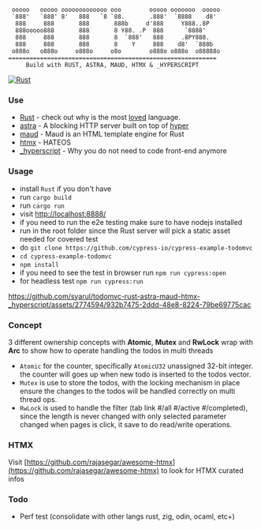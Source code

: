 
     ooooo   ooooo ooooooooooooo ooo        ooooo ooooooo  ooooo 
     `888'   `888' 8'   888   `8 `88.       .888'  `8888    d8'  
      888     888       888       888b     d'888     Y888..8P    
      888ooooo888       888       8 Y88. .P  888      `8888'     
      888     888       888       8  `888'   888     .8PY888.    
      888     888       888       8    Y     888    d8'  `888b   
     o888o   o888o     o888o     o8o        o888o o888o  o88888o
    ===========================================================
         Build with RUST, ASTRA, MAUD, HTMX & _HYPERSCRIPT

[![Rust](https://github.com/syarul/todomvc-rust-astra-maud-htmx-_hyperscript/actions/workflows/rust.yml/badge.svg)](https://github.com/syarul/todomvc-rust-astra-maud-htmx-_hyperscript/actions/workflows/rust.yml)
### Use
- [Rust](https://www.rust-lang.org/) - check out why is the most [loved](https://survey.stackoverflow.co/2023/#programming-scripting-and-markup-languages) language.
- [astra](https://github.com/ibraheemdev/astra) - A blocking HTTP server built on top of [hyper](https://github.com/hyperium/hyper)
- [maud](https://github.com/lambda-fairy/maud) - Maud is an HTML template engine for Rust
- [htmx](https://htmx.org/) - HATEOS
- [_hyperscript](https://hyperscript.org/) - Why you do not need to code front-end anymore

### Usage
- install `Rust` if you don't have
- run `cargo build`
- run `cargo run`
- visit [http://localhost:8888/](http://localhost:8888/)
- if you need to run the e2e testing make sure to have nodejs installed
- run in the root folder since the Rust server will pick a static asset needed for covered test
- do `git clone https://github.com/cypress-io/cypress-example-todomvc`
- `cd cypress-example-todomvc`
- `npm install`
- if you need to see the test in browser run `npm run cypress:open`
- for headless test `npm run cypress:run`

https://github.com/syarul/todomvc-rust-astra-maud-htmx-_hyperscript/assets/2774594/932b7475-2ddd-48e8-8224-79be69775cac

### Concept
3 different ownership concepts with **Atomic**, **Mutex** and **RwLock** wrap with **Arc** to show how to operate handling the todos in multi threads
- `Atomic` for the counter, specifically `AtomicU32` unassigned 32-bit integer. the counter will goes up when new todo is inserted to the todos vector.
- `Mutex` is use to store the todos, with the locking mechanism in place ensure the changes to the todos will be handled correctly on multi thread ops.
- `RwLock` is used to handle the filter (tab link #/all #/active #/completed), since the length is never changed with only selected parameter changed when pages is click, it save to do read/write operations.

### HTMX
Visit [https://github.com/rajasegar/awesome-htmx](https://github.com/rajasegar/awesome-htmx) to look for HTMX curated infos

### Todo
- Perf test (consolidate with other langs rust, zig, odin, ocaml, etc+)
